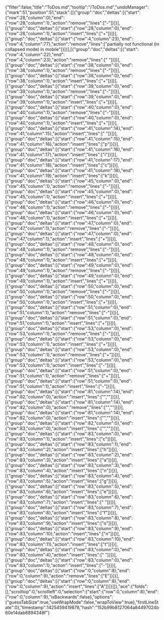 {"filter":false,"title":"ToDos.md","tooltip":"/ToDos.md","undoManager":{"mark":51,"position":51,"stack":[[{"group":"doc","deltas":[{"start":{"row":28,"column":0},"end":{"row":28,"column":1},"action":"remove","lines":["-"]}]}],[{"group":"doc","deltas":[{"start":{"row":28,"column":0},"end":{"row":28,"column":1},"action":"insert","lines":["+"]}]}],[{"group":"doc","deltas":[{"start":{"row":4,"column":23},"end":{"row":4,"column":77},"action":"remove","lines":["partially not functional (in collapsed mode) in mobile"]}]}],[{"group":"doc","deltas":[{"start":{"row":4,"column":22},"end":{"row":4,"column":23},"action":"remove","lines":[" "]}]}],[{"group":"doc","deltas":[{"start":{"row":38,"column":0},"end":{"row":38,"column":1},"action":"remove","lines":["-"]}]}],[{"group":"doc","deltas":[{"start":{"row":38,"column":0},"end":{"row":38,"column":1},"action":"insert","lines":["+"]}]}],[{"group":"doc","deltas":[{"start":{"row":39,"column":0},"end":{"row":39,"column":1},"action":"remove","lines":["-"]}]}],[{"group":"doc","deltas":[{"start":{"row":39,"column":0},"end":{"row":39,"column":1},"action":"insert","lines":["+"]}]}],[{"group":"doc","deltas":[{"start":{"row":40,"column":0},"end":{"row":40,"column":1},"action":"remove","lines":["-"]}]}],[{"group":"doc","deltas":[{"start":{"row":40,"column":0},"end":{"row":40,"column":1},"action":"insert","lines":["+"]}]}],[{"group":"doc","deltas":[{"start":{"row":41,"column":14},"end":{"row":41,"column":15},"action":"insert","lines":[" "]}]}],[{"group":"doc","deltas":[{"start":{"row":41,"column":15},"end":{"row":41,"column":16},"action":"insert","lines":["p"]}]}],[{"group":"doc","deltas":[{"start":{"row":41,"column":16},"end":{"row":41,"column":17},"action":"insert","lines":["i"]}]}],[{"group":"doc","deltas":[{"start":{"row":41,"column":17},"end":{"row":41,"column":18},"action":"insert","lines":["c"]}]}],[{"group":"doc","deltas":[{"start":{"row":41,"column":18},"end":{"row":41,"column":19},"action":"insert","lines":["k"]}]}],[{"group":"doc","deltas":[{"start":{"row":45,"column":0},"end":{"row":45,"column":1},"action":"remove","lines":["-"]}]}],[{"group":"doc","deltas":[{"start":{"row":45,"column":0},"end":{"row":45,"column":1},"action":"insert","lines":["+"]}]}],[{"group":"doc","deltas":[{"start":{"row":46,"column":0},"end":{"row":46,"column":1},"action":"remove","lines":["-"]}]}],[{"group":"doc","deltas":[{"start":{"row":46,"column":0},"end":{"row":46,"column":1},"action":"insert","lines":["+"]}]}],[{"group":"doc","deltas":[{"start":{"row":47,"column":0},"end":{"row":47,"column":1},"action":"remove","lines":["-"]}]}],[{"group":"doc","deltas":[{"start":{"row":47,"column":0},"end":{"row":47,"column":1},"action":"insert","lines":["+"]}]}],[{"group":"doc","deltas":[{"start":{"row":48,"column":0},"end":{"row":48,"column":1},"action":"remove","lines":["-"]}]}],[{"group":"doc","deltas":[{"start":{"row":48,"column":0},"end":{"row":48,"column":1},"action":"insert","lines":["+"]}]}],[{"group":"doc","deltas":[{"start":{"row":49,"column":0},"end":{"row":49,"column":1},"action":"remove","lines":["-"]}]}],[{"group":"doc","deltas":[{"start":{"row":49,"column":0},"end":{"row":49,"column":1},"action":"insert","lines":["+"]}]}],[{"group":"doc","deltas":[{"start":{"row":50,"column":0},"end":{"row":50,"column":1},"action":"remove","lines":["-"]}]}],[{"group":"doc","deltas":[{"start":{"row":50,"column":0},"end":{"row":50,"column":1},"action":"insert","lines":["+"]}]}],[{"group":"doc","deltas":[{"start":{"row":51,"column":0},"end":{"row":51,"column":1},"action":"remove","lines":["-"]}]}],[{"group":"doc","deltas":[{"start":{"row":51,"column":0},"end":{"row":51,"column":1},"action":"insert","lines":["+"]}]}],[{"group":"doc","deltas":[{"start":{"row":53,"column":0},"end":{"row":53,"column":1},"action":"remove","lines":["-"]}]}],[{"group":"doc","deltas":[{"start":{"row":53,"column":0},"end":{"row":53,"column":1},"action":"insert","lines":["+"]}]}],[{"group":"doc","deltas":[{"start":{"row":53,"column":0},"end":{"row":53,"column":1},"action":"remove","lines":["+"]}]}],[{"group":"doc","deltas":[{"start":{"row":53,"column":0},"end":{"row":53,"column":1},"action":"insert","lines":["-"]}]}],[{"group":"doc","deltas":[{"start":{"row":51,"column":0},"end":{"row":51,"column":1},"action":"remove","lines":["+"]}]}],[{"group":"doc","deltas":[{"start":{"row":51,"column":0},"end":{"row":51,"column":1},"action":"insert","lines":["-"]}]}],[{"group":"doc","deltas":[{"start":{"row":81,"column":14},"end":{"row":82,"column":0},"action":"insert","lines":["",""]}]}],[{"group":"doc","deltas":[{"start":{"row":81,"column":14},"end":{"row":82,"column":0},"action":"remove","lines":["",""]}]}],[{"group":"doc","deltas":[{"start":{"row":81,"column":14},"end":{"row":82,"column":0},"action":"insert","lines":["",""]}]}],[{"group":"doc","deltas":[{"start":{"row":82,"column":0},"end":{"row":83,"column":0},"action":"insert","lines":["",""]}]}],[{"group":"doc","deltas":[{"start":{"row":83,"column":0},"end":{"row":83,"column":1},"action":"insert","lines":["c"]}]}],[{"group":"doc","deltas":[{"start":{"row":83,"column":1},"end":{"row":83,"column":2},"action":"insert","lines":["h"]}]}],[{"group":"doc","deltas":[{"start":{"row":83,"column":2},"end":{"row":83,"column":3},"action":"insert","lines":["a"]}]}],[{"group":"doc","deltas":[{"start":{"row":83,"column":3},"end":{"row":83,"column":4},"action":"insert","lines":["n"]}]}],[{"group":"doc","deltas":[{"start":{"row":83,"column":4},"end":{"row":83,"column":5},"action":"insert","lines":["g"]}]}],[{"group":"doc","deltas":[{"start":{"row":83,"column":5},"end":{"row":83,"column":6},"action":"insert","lines":["e"]}]}],[{"group":"doc","deltas":[{"start":{"row":83,"column":6},"end":{"row":83,"column":7},"action":"insert","lines":[" "]}]}],[{"group":"doc","deltas":[{"start":{"row":83,"column":7},"end":{"row":83,"column":8},"action":"insert","lines":["f"]}]}],[{"group":"doc","deltas":[{"start":{"row":83,"column":8},"end":{"row":83,"column":9},"action":"insert","lines":["o"]}]}],[{"group":"doc","deltas":[{"start":{"row":83,"column":9},"end":{"row":83,"column":10},"action":"insert","lines":["n"]}]}],[{"group":"doc","deltas":[{"start":{"row":83,"column":10},"end":{"row":83,"column":11},"action":"insert","lines":["t"]}]}],[{"group":"doc","deltas":[{"start":{"row":83,"column":0},"end":{"row":83,"column":4},"action":"insert","lines":["    "]}]}],[{"group":"doc","deltas":[{"start":{"row":83,"column":0},"end":{"row":83,"column":1},"action":"insert","lines":["-"]}]}],[{"group":"doc","deltas":[{"start":{"row":0,"column":8},"end":{"row":0,"column":9},"action":"remove","lines":["E"]}]}],[{"group":"doc","deltas":[{"start":{"row":0,"column":8},"end":{"row":0,"column":9},"action":"insert","lines":["A"]}]}]]},"ace":{"folds":[],"scrolltop":0,"scrollleft":0,"selection":{"start":{"row":0,"column":8},"end":{"row":0,"column":9},"isBackwards":false},"options":{"guessTabSize":true,"useWrapMode":false,"wrapToView":true},"firstLineState":0},"timestamp":1425459419878,"hash":"152b99b8127064a84497024b60e14dab6894348f"}